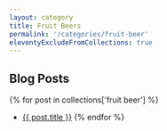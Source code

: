 ```yaml
---
layout: category
title: Fruit Beers
permalink: '/categories/fruit-beer'
eleventyExcludeFromCollections: true
---
```


## Blog Posts

{% for post in collections['fruit beer'] %}
  * <a href="{{post.url}}"  target="_self">{{ post.title }}</a>
{% endfor %}
